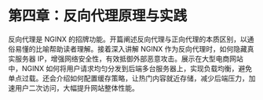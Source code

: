 # 第四章：反向代理原理与实践

反向代理是 NGINX 的招牌功能。开篇阐述反向代理与正向代理的本质区别，以通俗易懂的比喻帮助读者理解。接着深入讲解 NGINX 作为反向代理时，如何隐藏真实服务器 IP，增强网络安全性，有效抵御外部恶意攻击。展示在大型电商网站中，NGINX 如何将用户请求均匀分发到后端多台服务器上，实现负载均衡，避免单点过载。还会介绍如何配置缓存策略，让热门内容就近存储，减少后端压力，加速用户二次访问，大幅提升网站整体性能。
